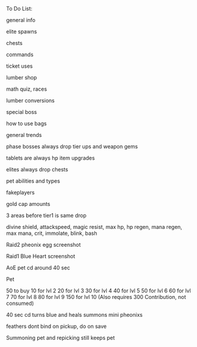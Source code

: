 To Do List:

general info

elite spawns

chests

commands

ticket uses

lumber shop

math quiz, races


lumber conversions

special boss

how to use bags

general trends

phase bosses always drop tier ups and weapon gems

tablets are always hp item upgrades

elites always drop chests

pet abilities and types

fakeplayers

gold cap amounts

3 areas before tier1 is same drop

divine shield, attackspeed, magic resist, max hp, hp regen, mana regen, max mana, crit, immolate, blink, bash

Raid2 pheonix egg screenshot

Raid1 Blue Heart screenshot

AoE pet cd around 40 sec

Pet

50 to buy
10 for lvl 2
20 for lvl 3
30 for lvl 4
40 for lvl 5
50 for lvl 6
60 for lvl 7
70 for lvl 8
80 for lvl 9
150 for lvl 10 (Also requires 300 Contribution, not consumed)

40 sec cd turns blue and heals
summons mini pheonixs

feathers dont bind on pickup, do on save

Summoning pet and repicking still keeps pet
